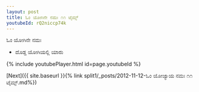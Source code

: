 ```yaml
---
layout: post
title: ಓಂ ಯೋಗಿನೇ ನಮಃ ೧೧ ಟೈಮ್ಸ್
youtubeId: rQ2niccp74k
---
```

 
 
 ಓಂ ಯೋಗಿನೇ ನಮಃ  
 
 -  ದೊಡ್ಡ ಯೋಗಿಯಲ್ಲಿ ಯಾರು 
 
  
 
  
 
 
 
 
 
 


{% include youtubePlayer.html id=page.youtubeId %}
 
[Next]({{ site.baseurl }}{% link  split1/_posts/2012-11-12-ಓಂ ಯೋಜ್ಯಾಯ ನಮಃ ೧೧ ಟೈಮ್ಸ್.md%})
 
